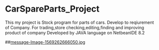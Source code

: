# CarSpareParts_Project
This my project is Stock program for parts of cars. Develop to reqiurement of Company.
For trading,store checking,editing,finding and improving product of company
Developed by JAVA language on NetbeanIDE 8.2


##[message-Image-1569262666050.jpg](https://postimg.cc/185y2qVK)
